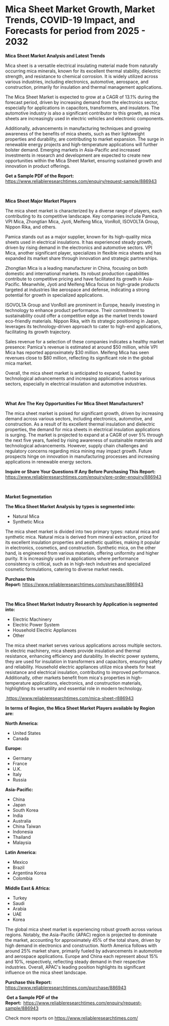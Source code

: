 <p><h1>Mica Sheet Market Growth, Market Trends, COVID-19 Impact, and Forecasts for period from 2025 - 2032</h1></p><p><strong>Mica Sheet Market Analysis and Latest Trends</strong></p>
<p><p>Mica sheet is a versatile electrical insulating material made from naturally occurring mica minerals, known for its excellent thermal stability, dielectric strength, and resistance to chemical corrosion. It is widely utilized across various industries, including electronics, automotive, aerospace, and construction, primarily for insulation and thermal management applications.</p><p>The Mica Sheet Market is expected to grow at a CAGR of 13.1% during the forecast period, driven by increasing demand from the electronics sector, especially for applications in capacitors, transformers, and insulators. The automotive industry is also a significant contributor to this growth, as mica sheets are increasingly used in electric vehicles and electronic components. </p><p>Additionally, advancements in manufacturing techniques and growing awareness of the benefits of mica sheets, such as their lightweight properties and durability, are contributing to market expansion. The surge in renewable energy projects and high-temperature applications will further bolster demand. Emerging markets in Asia-Pacific and increased investments in research and development are expected to create new opportunities within the Mica Sheet Market, ensuring sustained growth and innovation in product offerings.</p></p>
<p><strong>Get a Sample PDF of the Report:&nbsp;</strong> <a href="https://www.reliableresearchtimes.com/enquiry/request-sample/886943?utm_campaign=3216&utm_medium=2&utm_source=Github&utm_content=ia&utm_term=31032025&utm_id=mica-sheet">https://www.reliableresearchtimes.com/enquiry/request-sample/886943</a></p>
<p>&nbsp;</p>
<p><strong>Mica Sheet Major Market Players</strong></p>
<p><p>The mica sheet market is characterized by a diverse range of players, each contributing to its competitive landscape. Key companies include Pamica, VPI Mica, Zhongtian Mica, Jyoti, Meifeng Mica, VonRoll, ISOVOLTA Group, Nippon Rika, and others. </p><p>Pamica stands out as a major supplier, known for its high-quality mica sheets used in electrical insulations. It has experienced steady growth, driven by rising demand in the electronics and automotive sectors. VPI Mica, another significant player, specializes in flexible mica sheets and has expanded its market share through innovation and strategic partnerships.</p><p>Zhongtian Mica is a leading manufacturer in China, focusing on both domestic and international markets. Its robust production capabilities contribute to competitive pricing and have facilitated its growth in Asia-Pacific. Meanwhile, Jyoti and Meifeng Mica focus on high-grade products targeted at industries like aerospace and defense, indicating a strong potential for growth in specialized applications.</p><p>ISOVOLTA Group and VonRoll are prominent in Europe, heavily investing in technology to enhance product performance. Their commitment to sustainability could offer a competitive edge as the market trends toward eco-friendly materials. Nippon Rika, with its strategic positioning in Japan, leverages its technology-driven approach to cater to high-end applications, facilitating its growth trajectory.</p><p>Sales revenue for a selection of these companies indicates a healthy market presence: Pamica's revenue is estimated at around $50 million, while VPI Mica has reported approximately $30 million. Meifeng Mica has seen revenues close to $80 million, reflecting its significant role in the global mica market.</p><p>Overall, the mica sheet market is anticipated to expand, fueled by technological advancements and increasing applications across various sectors, especially in electrical insulation and automotive industries.</p></p>
<p>&nbsp;</p>
<p><strong>What Are The Key Opportunities For Mica Sheet Manufacturers?</strong></p>
<p><p>The mica sheet market is poised for significant growth, driven by increasing demand across various sectors, including electronics, automotive, and construction. As a result of its excellent thermal insulation and dielectric properties, the demand for mica sheets in electrical insulation applications is surging. The market is projected to expand at a CAGR of over 5% through the next five years, fueled by rising awareness of sustainable materials and technological advancements. However, supply chain challenges and regulatory concerns regarding mica mining may impact growth. Future prospects hinge on innovation in manufacturing processes and increasing applications in renewable energy sectors.</p></p>
<p><strong>Inquire or Share Your Questions If Any Before Purchasing This Report:</strong> <a href="https://www.reliableresearchtimes.com/enquiry/pre-order-enquiry/886943?utm_campaign=3216&utm_medium=2&utm_source=Github&utm_content=ia&utm_term=31032025&utm_id=mica-sheet">https://www.reliableresearchtimes.com/enquiry/pre-order-enquiry/886943</a></p>
<p>&nbsp;</p>
<p><strong>Market Segmentation</strong></p>
<p><strong>The Mica Sheet Market Analysis by types is segmented into:</strong></p>
<p><ul><li>Natural Mica</li><li>Synthetic Mica</li></ul></p>
<p><p>The mica sheet market is divided into two primary types: natural mica and synthetic mica. Natural mica is derived from mineral extraction, prized for its excellent insulation properties and aesthetic qualities, making it popular in electronics, cosmetics, and construction. Synthetic mica, on the other hand, is engineered from various materials, offering uniformity and higher purity. It is increasingly used in applications where performance consistency is critical, such as in high-tech industries and specialized cosmetic formulations, catering to diverse market needs.</p></p>
<p><strong>Purchase this Report:&nbsp;</strong><a href="https://www.reliableresearchtimes.com/purchase/886943?utm_campaign=3216&utm_medium=2&utm_source=Github&utm_content=ia&utm_term=31032025&utm_id=mica-sheet">https://www.reliableresearchtimes.com/purchase/886943</a></p>
<p>&nbsp;</p>
<p><strong>The Mica Sheet Market Industry Research by Application is segmented into:</strong></p>
<p><ul><li>Electric Machinery</li><li>Electric Power System</li><li>Household Electric Appliances</li><li>Other</li></ul></p>
<p><p>The mica sheet market serves various applications across multiple sectors. In electric machinery, mica sheets provide insulation and thermal resistance, enhancing efficiency and durability. In electric power systems, they are used for insulation in transformers and capacitors, ensuring safety and reliability. Household electric appliances utilize mica sheets for heat resistance and electrical insulation, contributing to improved performance. Additionally, other markets benefit from mica's properties in high-temperature applications, electronics, and construction materials, highlighting its versatility and essential role in modern technology.</p></p>
<p><a href="https://www.reliableresearchtimes.com/mica-sheet-r886943?utm_campaign=3216&utm_medium=2&utm_source=Github&utm_content=ia&utm_term=31032025&utm_id=mica-sheet">&nbsp;https://www.reliableresearchtimes.com/mica-sheet-r886943</a></p>
<p><strong>In terms of Region, the Mica Sheet Market Players available by Region are:</strong></p>
<p>
    <p> <strong> North America: </strong>
        <ul>
            <li>United States</li>
            <li>Canada</li>
        </ul>
        </p> 
    <p> <strong> Europe: </strong>
        <ul>
            <li>Germany</li>
            <li>France</li>
            <li>U.K.</li>
            <li>Italy</li>
            <li>Russia</li>
        </ul>
        </p> 
    <p> <strong> Asia-Pacific: </strong>
        <ul>
            <li>China</li>
            <li>Japan</li>
            <li>South Korea</li>
            <li>India</li>
            <li>Australia</li>
            <li>China Taiwan</li>
            <li>Indonesia</li>
            <li>Thailand</li>
            <li>Malaysia</li>
        </ul>
        </p> 
    <p> <strong> Latin America: </strong>
        <ul>
            <li>Mexico</li>
            <li>Brazil</li>
            <li>Argentina Korea</li>
            <li>Colombia</li>
        </ul>
        </p> 
    <p> <strong> Middle East & Africa: </strong>
        <ul>
            <li>Turkey</li>
            <li>Saudi</li>
            <li>Arabia</li>
            <li>UAE</li>
            <li>Korea</li>
        </ul>
    </p>
    </p>
<p><p>The global mica sheet market is experiencing robust growth across various regions. Notably, the Asia-Pacific (APAC) region is projected to dominate the market, accounting for approximately 45% of the total share, driven by high demand in electronics and construction. North America follows with around 25% market share, primarily fueled by advancements in automotive and aerospace applications. Europe and China each represent about 15% and 10%, respectively, reflecting steady demand in their respective industries. Overall, APAC's leading position highlights its significant influence on the mica sheet landscape.</p></p>
<p><strong>Purchase this Report: </strong><a href="https://www.reliableresearchtimes.com/purchase/886943?utm_campaign=3216&utm_medium=2&utm_source=Github&utm_content=ia&utm_term=31032025&utm_id=mica-sheet">https://www.reliableresearchtimes.com/purchase/886943</a></p>
<p>&nbsp;<strong>Get a Sample PDF of the Report:&nbsp;&nbsp;</strong><a href="https://www.reliableresearchtimes.com/enquiry/request-sample/886943?utm_campaign=3216&utm_medium=2&utm_source=Github&utm_content=ia&utm_term=31032025&utm_id=mica-sheet">https://www.reliableresearchtimes.com/enquiry/request-sample/886943</a></p>
<p><strong></strong></p>
<p>Check more reports on <a href="https://www.reliableresearchtimes.com/?utm_campaign=3216&utm_medium=2&utm_source=Github&utm_content=ia&utm_term=31032025&utm_id=mica-sheet">https://www.reliableresearchtimes.com/</a></p>